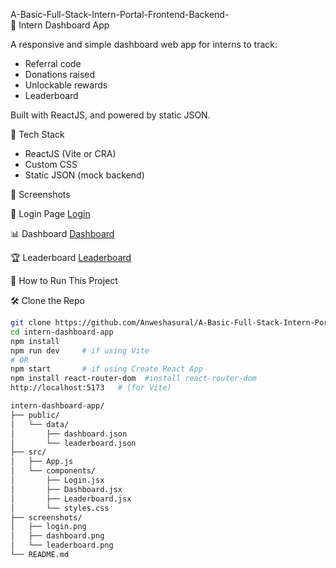 A-Basic-Full-Stack-Intern-Portal-Frontend-Backend-
<br> 🌟 Intern Dashboard App

A responsive and simple dashboard web app for interns to track:
- Referral code
- Donations raised
- Unlockable rewards
- Leaderboard

Built with ReactJS, and powered by static JSON.

🔧 Tech Stack

- ReactJS (Vite or CRA)
- Custom CSS
- Static JSON (mock backend)

📸 Screenshots

🔐 Login Page
[Login](A-Basic-Full-Stack-Intern-Portal-Frontend-Backend-\intern-dashboard-app\public/screenshots/Login.png)

📊 Dashboard
[Dashboard](/A-Basic-Full-Stack-Intern-Portal-Frontend-Backend-\intern-dashboard-app\publicscreenshots/Dashboard.png)

🏆 Leaderboard
[Leaderboard](A-Basic-Full-Stack-Intern-Portal-Frontend-Backend-\intern-dashboard-app\public/screenshots/internLogin.png)

🚀 How to Run This Project

🛠️ Clone the Repo

```bash
git clone https://github.com/Anweshasural/A-Basic-Full-Stack-Intern-Portal-Frontend-Backend-.git
cd intern-dashboard-app
npm install
npm run dev     # if using Vite
# OR
npm start       # if using Create React App
npm install react-router-dom  #install react-router-dom
http://localhost:5173   # (for Vite)

intern-dashboard-app/
├── public/
│   └── data/
│       ├── dashboard.json
│       └── leaderboard.json
├── src/
│   ├── App.js
│   └── components/
│       ├── Login.jsx
│       ├── Dashboard.jsx
│       ├── Leaderboard.jsx
│       └── styles.css
├── screenshots/
│   ├── login.png
│   ├── dashboard.png
│   └── leaderboard.png
└── README.md
```
